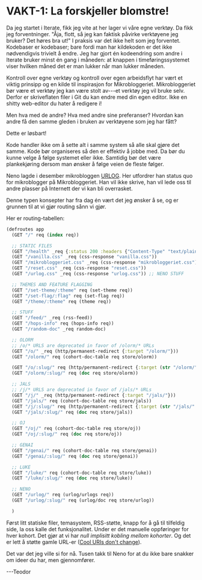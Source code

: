 # VAKT-1: La forskjeller blomstre!

Da jeg startet i Iterate, fikk jeg vite at her lager vi våre egne verktøy.
Da fikk jeg forventninger.
"Åja, flott, så jeg kan faktisk påvirke verktøyene jeg bruker?
Det høres bra ut!"
I praksis var det ikke helt som jeg forventet.
Kodebaser er kodebaser; bare fordi man har kildekoden er det ikke nødvendigvis trivielt å endre.
Jeg har gjort én kodeendring som andre i Iterate bruker minst én gang i måneden: at knappen i timeføringssystemet viser hvilken måned det er man lukker når man lukker måneden.

Kontroll over egne verktøy og kontroll over egen arbeidsflyt har vært et viktig prinsipp og en kilde til inspirasjon for Mikrobloggeriet.
Mikrobloggeriet bør være et verktøy jeg kan være stolt av---et verktøy jeg vil bruke selv.
Derfor er skriveflaten filer i Git du kan endre med din egen editor.
Ikke en shitty web-editor du hater å redigere i!

Men hva med de andre?
Hva med andre sine preferanser?
Hvordan kan andre få den samme gleden i bruken av verktøyene som jeg har fått?

Dette er løsbart!

Kode handler ikke om å sette alt i samme system så alle skal gjøre det samme.
Kode bør organiseres så den er effektiv å jobbe med.
Da bør du kunne velge å følge systemet eller ikke.
Samtidig bør det være plankekjøring dersom man ønsker å følge veien de fleste følger.

Neno lagde i desember mikrobloggen [URLOG].
Her utfordrer han status quo for mikroblogger på Mikrobloggeriet.
Han vil ikke skrive, han vil lede oss til andre plasser på Internett der vi kan bli overrasket.

Denne typen konsepter har fra dag én vært det jeg ønsker å se, og er grunnen til at vi gjør routing sånn vi gjør.

Her er routing-tabellen:

```clojure
(defroutes app
  (GET "/" req (index req))

  ;; STATIC FILES
  (GET "/health" _req {:status 200 :headers {"Content-Type" "text/plain"} :body "all good!"})
  (GET "/vanilla.css" _req (css-response "vanilla.css"))
  (GET "/mikrobloggeriet.css" _req (css-response "mikrobloggeriet.css"))
  (GET "/reset.css" _req (css-response "reset.css"))
  (GET "/urlog.css" _req (css-response "urlog.css")) ;; NENO STUFF

  ;; THEMES AND FEATURE FLAGGING
  (GET "/set-theme/:theme" req (set-theme req))
  (GET "/set-flag/:flag" req (set-flag req))
  (GET "/theme/:theme" req (theme req))

  ;; STUFF
  (GET "/feed/" _req (rss-feed))
  (GET "/hops-info" req (hops-info req))
  (GET "/random-doc" _req random-doc)

  ;; OLORM
  ;; /o/* URLS are deprecated in favor of /olorm/* URLs
  (GET "/o/" _req (http/permanent-redirect {:target "/olorm/"}))
  (GET "/olorm/" req (cohort-doc-table req store/olorm))

  (GET "/o/:slug/" req (http/permanent-redirect {:target (str "/olorm/" (:slug (:route-params req)) "/")}))
  (GET "/olorm/:slug/" req (doc req store/olorm))

  ;; JALS
  ;; /j/* URLS are deprecated in favor of /jals/* URLs
  (GET "/j/" _req (http/permanent-redirect {:target "/jals/"}))
  (GET "/jals/" req (cohort-doc-table req store/jals))
  (GET "/j/:slug/" req (http/permanent-redirect {:target (str "/jals/" (:slug (:route-params req)) "/")}))
  (GET "/jals/:slug/" req (doc req store/jals))

  ;; OJ
  (GET "/oj/" req (cohort-doc-table req store/oj))
  (GET "/oj/:slug/" req (doc req store/oj))

  ;; GENAI
  (GET "/genai/" req (cohort-doc-table req store/genai))
  (GET "/genai/:slug/" req (doc req store/genai))

  ;; LUKE 
  (GET "/luke/" req (cohort-doc-table req store/luke))
  (GET "/luke/:slug/" req (doc req store/luke)) 

  ;; NENO
  (GET "/urlog/" req (urlog/urlogs req))
  (GET "/urlog/:slug/" req (urlog/doc req store/urlog))

  )
```

Først litt statiske filer, temasystem, RSS-støtte, knapp for å gå til tilfeldig side, la oss kalle det funksjonalitet.
Under er det manuelle oppføringer for hver kohort.
Det gjør at vi har _null implisitt kobling mellom kohorter_.
Og det er lett å støtte gamle URL-er ([Cool URIs don't change]).

[Cool URIs don't change]: https://www.w3.org/Provider/Style/URI

Det var det jeg ville si for nå.
Tusen takk til Neno for at du ikke bare snakker om ideer du har, men gjennomfører.

---Teodor

[URLOG]: /urlog/
